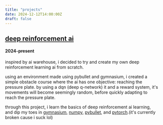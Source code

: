 ```yaml
---
title: "projects"
date: 2024-12-12T14:00:00Z
draft: false
---
```


## [deep reinforcement ai](https://github.com/siwence/inqui)
#### 2024-present

inspired by ai warehouse, i decided to try and create my own deep reinforcement learning ai from scratch.

using an environment made using pybullet and gymnasium, i created a simple obstacle course where the ai has one objective: reaching the pressure plate. by using a dqn (deep q-network) it and a reward system, it's movements will become seemingly random, before quickly adapting to reach the pressure plate. 

through this project, i learn the basics of deep reinforcement ai learning, and dip my toes in [gymnasium](https://gymnasium.farama.org/), [numpy](https://numpy.org/doc/), [pybullet](https://pybullet.org/wordpress/), and [pytorch](https://pytorch.org/).(it's currently broken cause i suck lol)